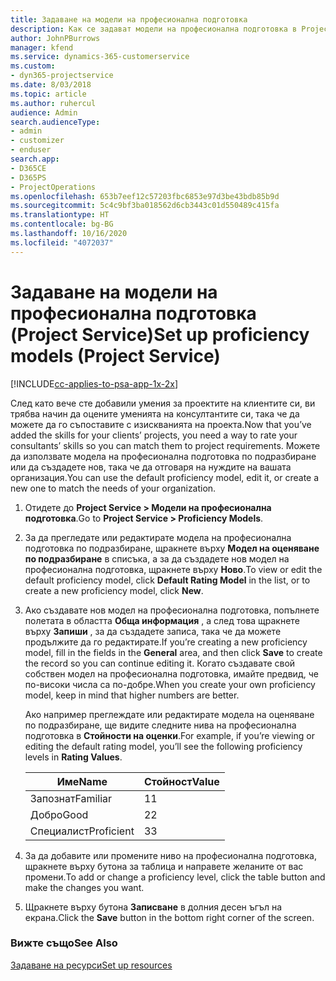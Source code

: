 ```yaml
---
title: Задаване на модели на професионална подготовка
description: Как се задават модели на професионална подготовка в Project Service
author: JohnPBurrows
manager: kfend
ms.service: dynamics-365-customerservice
ms.custom:
- dyn365-projectservice
ms.date: 8/03/2018
ms.topic: article
ms.author: ruhercul
audience: Admin
search.audienceType:
- admin
- customizer
- enduser
search.app:
- D365CE
- D365PS
- ProjectOperations
ms.openlocfilehash: 653b7eef12c57203fbc6853e97d3be43bdb85b9d
ms.sourcegitcommit: 5c4c9bf3ba018562d6cb3443c01d550489c415fa
ms.translationtype: HT
ms.contentlocale: bg-BG
ms.lasthandoff: 10/16/2020
ms.locfileid: "4072037"
---
```

# <a name="set-up-proficiency-models-project-service"></a><span data-ttu-id="ab505-103">Задаване на модели на професионална подготовка (Project Service)</span><span class="sxs-lookup"><span data-stu-id="ab505-103">Set up proficiency models (Project Service)</span></span>

[!INCLUDE[cc-applies-to-psa-app-1x-2x](../includes/cc-applies-to-psa-app-1x-2x.md)]

<span data-ttu-id="ab505-104">След като вече сте добавили умения за проектите на клиентите си, ви трябва начин да оцените уменията на консултантите си, така че да можете да го съпоставите с изискванията на проекта.</span><span class="sxs-lookup"><span data-stu-id="ab505-104">Now that you’ve added the skills for your clients’ projects, you need a way to rate your consultants’ skills so you can match them to project requirements.</span></span> <span data-ttu-id="ab505-105">Можете да използвате модела на професионална подготовка по подразбиране или да създадете нов, така че да отговаря на нуждите на вашата организация.</span><span class="sxs-lookup"><span data-stu-id="ab505-105">You can use the default proficiency model, edit it, or create a new one to match the needs of your organization.</span></span>  
  
1.  <span data-ttu-id="ab505-106">Отидете до **Project Service > Модели на професионална подготовка**.</span><span class="sxs-lookup"><span data-stu-id="ab505-106">Go to **Project Service > Proficiency Models**.</span></span>  
  
2.  <span data-ttu-id="ab505-107">За да прегледате или редактирате модела на професионална подготовка по подразбиране, щракнете върху **Модел на оценяване по подразбиране** в списъка, а за да създадете нов модел на професионална подготовка, щракнете върху **Ново**.</span><span class="sxs-lookup"><span data-stu-id="ab505-107">To view or edit the default proficiency model, click **Default Rating Model** in the list, or to create a new proficiency model, click **New**.</span></span>  
  
3.  <span data-ttu-id="ab505-108">Ако създавате нов модел на професионална подготовка, попълнете полетата в областта **Обща информация** , а след това щракнете върху **Запиши** , за да създадете записа, така че да можете продължите да го редактирате.</span><span class="sxs-lookup"><span data-stu-id="ab505-108">If you’re creating a new proficiency model, fill in the fields in the **General** area, and then click **Save** to create the record so you can continue editing it.</span></span> <span data-ttu-id="ab505-109">Когато създавате свой собствен модел на професионална подготовка, имайте предвид, че по-високи числа са по-добре.</span><span class="sxs-lookup"><span data-stu-id="ab505-109">When you create your own proficiency model, keep in mind that higher numbers are better.</span></span>  
  
     <span data-ttu-id="ab505-110">Ако например преглеждате или редактирате модела на оценяване по подразбиране, ще видите следните нива на професионална подготовка в **Стойности на оценки**.</span><span class="sxs-lookup"><span data-stu-id="ab505-110">For example, if you’re viewing or editing the default rating model, you’ll see the following proficiency levels in **Rating Values**.</span></span>  
  
    |<span data-ttu-id="ab505-111">Име</span><span class="sxs-lookup"><span data-stu-id="ab505-111">Name</span></span>|<span data-ttu-id="ab505-112">Стойност</span><span class="sxs-lookup"><span data-stu-id="ab505-112">Value</span></span>|  
    |----------|-----------|  
    |<span data-ttu-id="ab505-113">Запознат</span><span class="sxs-lookup"><span data-stu-id="ab505-113">Familiar</span></span>|<span data-ttu-id="ab505-114">1</span><span class="sxs-lookup"><span data-stu-id="ab505-114">1</span></span>|  
    |<span data-ttu-id="ab505-115">Добро</span><span class="sxs-lookup"><span data-stu-id="ab505-115">Good</span></span>|<span data-ttu-id="ab505-116">2</span><span class="sxs-lookup"><span data-stu-id="ab505-116">2</span></span>|  
    |<span data-ttu-id="ab505-117">Специалист</span><span class="sxs-lookup"><span data-stu-id="ab505-117">Proficient</span></span>|<span data-ttu-id="ab505-118">3</span><span class="sxs-lookup"><span data-stu-id="ab505-118">3</span></span>|  
  
4.  <span data-ttu-id="ab505-119">За да добавите или промените ниво на професионална подготовка, щракнете върху бутона за таблица и направете желаните от вас промени.</span><span class="sxs-lookup"><span data-stu-id="ab505-119">To add or change a proficiency level, click the table button and make the changes you want.</span></span>  
  
5.  <span data-ttu-id="ab505-120">Щракнете върху бутона **Записване** в долния десен ъгъл на екрана.</span><span class="sxs-lookup"><span data-stu-id="ab505-120">Click the **Save** button in the bottom right corner of the screen.</span></span>  
  
### <a name="see-also"></a><span data-ttu-id="ab505-121">Вижте също</span><span class="sxs-lookup"><span data-stu-id="ab505-121">See Also</span></span>  
 [<span data-ttu-id="ab505-122">Задаване на ресурси</span><span class="sxs-lookup"><span data-stu-id="ab505-122">Set up resources</span></span>](../psa/set-up-resources.md)

